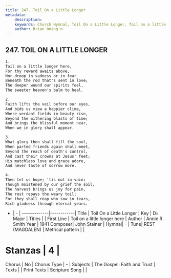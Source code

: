 ```yaml
---
title: 247. Toil On a Little Longer
metadata:
    description: 
    keywords: Church Hymnal, Toil On a Little Longer, Toil on a little longer here, 
    author: Brian Onang'o
---
```



## 247. TOIL ON A LITTLE LONGER

```txt
1.
Toil on a little longer here, 
For thy reward awaits above, 
Nor droop in sadness or in fear 
Beneath the rod that's sent in love; 
The deeper wound our spirits feel, 
The sweeter heaven's balm to heal. 

2.
Faith lifts the veil before our eyes, 
And bids us view a happier clime, 
Where verdant fields in beauty rise, 
Beyond the withering blasts of time; 
And brings the blissful moment near, 
When we in glory shall appear. 

3.
What glory then shall fill the soul, 
When parted friends again shall meet, 
Beyond the reach of death's control, 
And cast their crowns at Jesus' feet; 
His matchless love and grace adore, 
And never taste of sorrow more. 

4.
Then let us hope; 'tis not in vain; 
Though moistened by our grief the soil, 
The harvest brings us joy for pain, 
The rest repays the weary toil; 
For they shall reap who sow in tears, 
Rich gladness through eternal years.

```

- |   -  |
-------------|------------|
Title | Toil On a Little Longer |
Key | D♭ Major |
Titles |  |
First Line | Toil on a little longer here |
Author | Annie R. Smith
Year | 1941
Composer| John Stainer |
Hymnal|  - |
Tune| REST (MAGDALEN) |
Metrical pattern | |
# Stanzas | 4 |
Chorus | No |
Chorus Type | - |
Subjects | The Gospel: Faith and Trust |
Texts |  |
Print Texts | 
Scripture Song |  |
  
